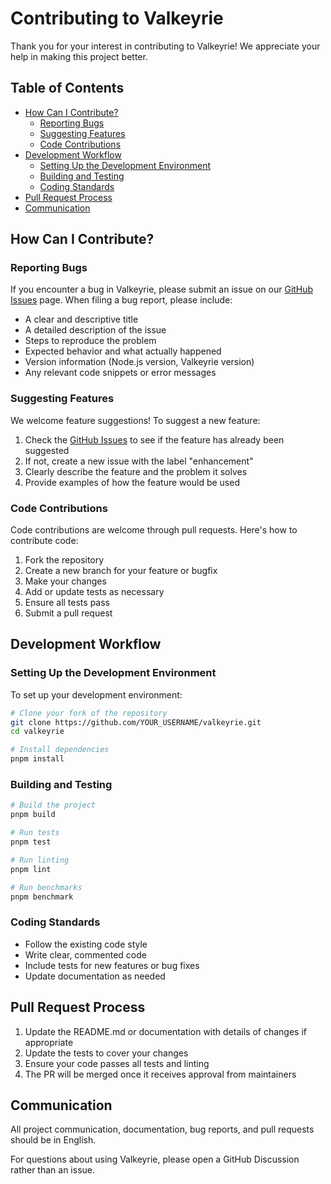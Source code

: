 # Contributing to Valkeyrie

Thank you for your interest in contributing to Valkeyrie! We appreciate your help in making this project better.

## Table of Contents

- [How Can I Contribute?](#how-can-i-contribute)
  - [Reporting Bugs](#reporting-bugs)
  - [Suggesting Features](#suggesting-features)
  - [Code Contributions](#code-contributions)
- [Development Workflow](#development-workflow)
  - [Setting Up the Development Environment](#setting-up-the-development-environment)
  - [Building and Testing](#building-and-testing)
  - [Coding Standards](#coding-standards)
- [Pull Request Process](#pull-request-process)
- [Communication](#communication)

## How Can I Contribute?

### Reporting Bugs

If you encounter a bug in Valkeyrie, please submit an issue on our [GitHub Issues](https://github.com/ducktors/valkeyrie/issues) page. When filing a bug report, please include:

- A clear and descriptive title
- A detailed description of the issue
- Steps to reproduce the problem
- Expected behavior and what actually happened
- Version information (Node.js version, Valkeyrie version)
- Any relevant code snippets or error messages

### Suggesting Features

We welcome feature suggestions! To suggest a new feature:

1. Check the [GitHub Issues](https://github.com/ducktors/valkeyrie/issues) to see if the feature has already been suggested
2. If not, create a new issue with the label "enhancement"
3. Clearly describe the feature and the problem it solves
4. Provide examples of how the feature would be used

### Code Contributions

Code contributions are welcome through pull requests. Here's how to contribute code:

1. Fork the repository
2. Create a new branch for your feature or bugfix
3. Make your changes
4. Add or update tests as necessary
5. Ensure all tests pass
6. Submit a pull request

## Development Workflow

### Setting Up the Development Environment

To set up your development environment:

```bash
# Clone your fork of the repository
git clone https://github.com/YOUR_USERNAME/valkeyrie.git
cd valkeyrie

# Install dependencies
pnpm install
```

### Building and Testing

```bash
# Build the project
pnpm build

# Run tests
pnpm test

# Run linting
pnpm lint

# Run benchmarks
pnpm benchmark
```

### Coding Standards

- Follow the existing code style
- Write clear, commented code
- Include tests for new features or bug fixes
- Update documentation as needed

## Pull Request Process

1. Update the README.md or documentation with details of changes if appropriate
2. Update the tests to cover your changes
3. Ensure your code passes all tests and linting
4. The PR will be merged once it receives approval from maintainers

## Communication

All project communication, documentation, bug reports, and pull requests should be in English.

For questions about using Valkeyrie, please open a GitHub Discussion rather than an issue.
